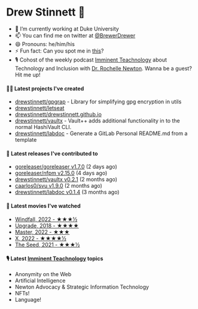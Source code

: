 
# Drew Stinnett 👋

- 🔭 I’m currently working at Duke University
- 📫 You can find me on twitter at [@BrewerDrewer](https://twitter.com/BrewerDrewer)
- 😄 Pronouns: he/him/his
- ⚡ Fun fact: Can you spot me in [this](https://www.youtube.com/watch?v=oL9WnB0qHBA)?
- 🎙 Cohost of the weekly podcast [Imminent Teachnology](https://podcast.imminentteachnology.com/) about Technology and Inclusion with [Dr. Rochelle Newton](https://www.linkedin.com/in/drrochellenewton/). Wanna be a guest? Hit me up!

#### 👨‍💻 Latest projects I've created
- [drewstinnett/gpgrap](https://github.com/drewstinnett/gpgrap) - Library for simplifying gpg encryption in utils
- [drewstinnett/letseat](https://github.com/drewstinnett/letseat)
- [drewstinnett/drewstinnett.github.io](https://github.com/drewstinnett/drewstinnett.github.io)
- [drewstinnett/vaultx](https://github.com/drewstinnett/vaultx) - Vault&#43;&#43; adds additional functionality in to the normal HashiVault CLI.
- [drewstinnett/labdoc](https://github.com/drewstinnett/labdoc) - Generate a GitLab Personal README.md from a template

#### 🚀 Latest releases I've contributed to
- [goreleaser/goreleaser v1.7.0](https://github.com/goreleaser/goreleaser/releases/tag/v1.7.0) (2 days ago)
- [goreleaser/nfpm v2.15.0](https://github.com/goreleaser/nfpm/releases/tag/v2.15.0) (4 days ago)
- [drewstinnett/vaultx v0.2.1](https://github.com/drewstinnett/vaultx/releases/tag/v0.2.1) (2 months ago)
- [caarlos0/svu v1.9.0](https://github.com/caarlos0/svu/releases/tag/v1.9.0) (2 months ago)
- [drewstinnett/labdoc v0.1.4](https://github.com/drewstinnett/labdoc/releases/tag/v0.1.4) (3 months ago)

#### 🍿 Latest movies I've watched
- [Windfall, 2022 - ★★★½](https://letterboxd.com/mondodrew/film/windfall/)
- [Upgrade, 2018 - ★★★★](https://letterboxd.com/mondodrew/film/upgrade/)
- [Master, 2022 - ★★★](https://letterboxd.com/mondodrew/film/master-2022/)
- [X, 2022 - ★★★★½](https://letterboxd.com/mondodrew/film/x-2022/)
- [The Seed, 2021 - ★★★½](https://letterboxd.com/mondodrew/film/the-seed-2021-1/)

#### 🎙 Latest [Imminent Teachnology](https://podcast.imminentteachnology.com/) topics
- Anonymity on the Web
- Artificial Intelligence
- Newton Advocacy &amp; Strategic Information Technology
- NFTs!
- Language!